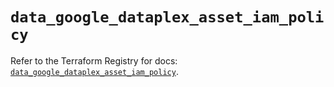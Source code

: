 # `data_google_dataplex_asset_iam_policy`

Refer to the Terraform Registry for docs: [`data_google_dataplex_asset_iam_policy`](https://registry.terraform.io/providers/hashicorp/google-beta/6.30.0/docs/data-sources/google_dataplex_asset_iam_policy).

